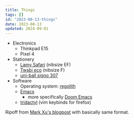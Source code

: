 ```yaml
---
title: Things
tags: []
id: "2023-08-13-things"
date: 2023-08-13
updated: 2024-09-01
---
```


-   Electronics
    -   Thinkpad E15
    -   Pixel 4
-   Stationery
    -   [Lamy Safari](https://www.lamy.com/de/lamy-safari/) (nibsize EF)
    -   [Twsbi eco](https://www.amazon.de/twsbi-eco/s?k=twsbi+eco)
        (nibsize F)
    -   [uni-ball signo
        307](https://uniballco.com/products/307-gel-pens)
-   Software
    - Operating system: [regolith](https://regolith-desktop.com/)
    -   [Emacs](https://www.gnu.org/software/emacs/)
        -   more specifically [Doom
            Emacs](https://github.com/doomemacs/doomemacs)
    -   [tridactyl](https://github.com/tridactyl/tridactyl) (vim
        keybinds for firefox)

Ripoff from [Mark Xu's blogpost](https://markxu.com/things) with
basically same format.
